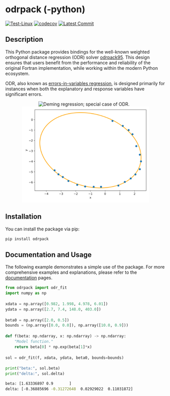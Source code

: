 # odrpack (-python)

[![Test-Linux](https://github.com/HugoMVale/odrpack-python/actions/workflows/test-linux.yml/badge.svg)](https://github.com/HugoMVale/odrpack-python/actions)
[![codecov](https://codecov.io/gh/HugoMVale/odrpack-python/graph/badge.svg?token=B9sFyJiweC)](https://codecov.io/gh/HugoMVale/odrpack-python)
[![Latest Commit](https://img.shields.io/github/last-commit/HugoMVale/odrpack-python)](https://img.shields.io/github/last-commit/HugoMVale/odrpack-python)

## Description

This Python package provides bindings for the well-known weighted orthogonal distance regression
(ODR) solver [odrpack95]. This design ensures that users benefit from the performance and reliability
of the original Fortran implementation, while working within the modern Python ecosystem.  

ODR, also known as [errors-in-variables regression], is designed primarily for instances when both
the explanatory and response variables have significant errors. 

<p align="center">
  <img src="https://upload.wikimedia.org/wikipedia/commons/thumb/8/81/Total_least_squares.svg/220px-Total_least_squares.svg.png" width="250" alt="Deming regression; special case of ODR." style="margin-right: 10px;">
  <img src="docs/examples/ellipse.svg" width="400" alt="Estimated ellipse parameters.">
</p>

[errors-in-variables regression]: https://en.wikipedia.org/wiki/Errors-in-variables_models
[odrpack95]: https://github.com/HugoMVale/odrpack95


## Installation

You can install the package via pip:

```sh
pip install odrpack
```

## Documentation and Usage

The following example demonstrates a simple use of the package. For more comprehensive examples and explanations, please refer to the [documentation](https://hugomvale.github.io/odrpack-python/) pages.

```py
from odrpack import odr_fit
import numpy as np

xdata = np.array([0.982, 1.998, 4.978, 6.01])
ydata = np.array([2.7, 7.4, 148.0, 403.0])

beta0 = np.array([2.0, 0.5])
bounds = (np.array([0.0, 0.0]), np.array([10.0, 0.9]))

def f(beta: np.ndarray, x: np.ndarray) -> np.ndarray:
    "Model function."
    return beta[0] * np.exp(beta[1]*x)

sol = odr_fit(f, xdata, ydata, beta0, bounds=bounds)

print("beta:", sol.beta)
print("delta:", sol.delta)
```

```sh
beta: [1.63336897 0.9       ]
delta: [-0.36885696 -0.31272648  0.02929022  0.11031872]
```
